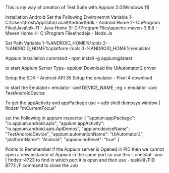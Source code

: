 This is my way of creation of Test Suite with Appium 2.0(Windows 11)

Installation Android Set the Following Environemnt Variable 1- C:\Users\frost\AppData\Local\Android\Sdk - Android Home 2- C:\Program Files\Java\jdk-11 - Java Home 3- C:\Program Files\apache-maven-3.8.8 - Maven Home 4- C:\Program Files\nodejs - Node Js

Set Path Variable 1-%ANDROID_HOME%\tools 2-%ANDROID_HOME%\platform-tools 3-%ANDROID_HOME%\emulator

Appium Installation command - npm install -g appium@latest

to start Appium Server Type- appium Download the UiAutomator2 driver

Setup the SDK - Android API 35 Setup the emulator - Pixel 4 download

to start the Emulator= emulator -avd DEVICE_NAME ; eg = emulator -avd TestAndroidDevice

To get the appActivity and appPackage use = adb shell dumpsys window | findstr "mCurrentFocus"

set the Following in appium inspector { "appium:appPackage": "io.appium.android.apis", "appium:appActivity": "io.appium.android.apis.ApiDemos", "appium:deviceName": "TestAndroidDevice", "appium:automationName": "UiAutomator2", "platformName": "Android", "appium:noReset": "true" }

Points to Remmember if the Appium server is Opened in PID then we cannot open a new instance of Appium in the same port so use this - >netstat -ano | findstr :4723 to find in which port it is open and then use - taskkill /PID 8772 /F command to close the Job
